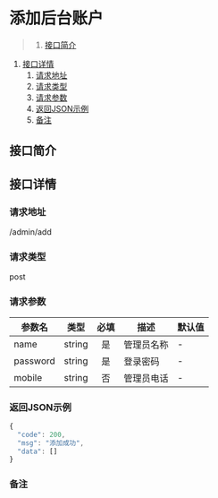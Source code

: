 # 添加后台账户

>1. [接口简介](#接口简介 "接口简介")
1. [接口详情](#接口详情 "接口详情")
	1. [请求地址](#请求地址 "请求地址")
	1. [请求类型](#请求类型 "请求类型")
	1. [请求参数](#请求参数 "请求参数")
	1. [返回JSON示例](#返回JSON示例 "返回JSON示例")
	1. [备注](#备注 "备注")



## 接口简介


## 接口详情 

### 请求地址
/admin/add

### 请求类型
post

### 请求参数
| 参数名 | 类型 | 必填 | 描述 | 默认值 |
| --- | :---: | :---: | --- | --- |
| name | string | 是 | 管理员名称 | - |
| password | string | 是 | 登录密码 | - |
| mobile | string | 否 | 管理员电话 | - |


### 返回JSON示例
```javascript
{
  "code": 200,
  "msg": "添加成功",
  "data": []
}
```

### 备注